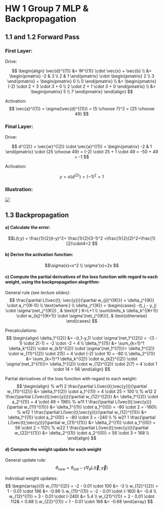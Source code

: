 # HW 1 Group 7 MLP & Backpropagation

## 1.1 and 1.2 Forward Pass
### First Layer:
Drive:

$$
\begin{align}
\vec{d}^{(1)} &= W^{(1)} \cdot \vec{x} + \vec{b} \\
&=  \begin{pmatrix}
-2 & 3 \\
2 & 1
\end{pmatrix} \cdot 
\begin{pmatrix}
2 \\
3 
\end{pmatrix} + \begin{pmatrix} 0 \\ 0 \end{pmatrix} \\
&= \begin{pmatrix}
(-2) \cdot 2 + 3 \cdot 3 + 0 \\
2 \cdot 2 + 1 \cdot 3 + 0 
\end{pmatrix} \\
&= \begin{pmatrix} 5 \\ 7 \end{pmatrix}
\end{align}
$$

Activation:
$$
\vec{a}^{(1)} = \sigma(\vec{d}^{(1)}) = {5 \choose 7}^2 = {25 \choose 49}
$$

### Final Layer:
Drive:

$$
d^{(2)} = \vec{w}^{(2)} \cdot \vec{a}^{(1)} = \begin{pmatrix} -2 & 1 \end{pmatrix} \cdot {25 \choose 49} = (-2) \cdot 25 + 1 \cdot 49 = -50 + 49 = -1
$$

Activation:

$$
y = \sigma(d^{(2)}) = (-1)^2 = 1
$$

### Illustration:

![](https://i.imgur.com/8yjKmCm.png)


## 1.3 Backpropagation 
#### a) Calculate the error:

$$L(t;y) = \frac{1}{2}(t-y)^2= \frac{1}{2}(3-1)^2 =\frac{1}{2}(2)^2=\frac{1}{2}\cdot4=2
$$

#### b) Derive the activation function:

$$\sigma(x)=x^2 \\
\sigma'(x)=2x
$$

#### c) Compute the partial derivatives of the loss function with regard to each weight, using the backpropagation alogrithm:

General rule *(see lecture slides)*:
$$
\frac{\partial L(\vec{t}; \vec{y})}{\partial w_{ji}^{(K)}} = \delta_j^{(K)} \cdot a_i^{(K-1)} \\
\text{where:} \\
\delta_j^{(K)} = \begin{cases} 
-(t_j - y_j) \cdot \sigma'(net_j^{(K)}) , & \text{if } K=L+1 \\
\sum\limits_k \delta_k^{(K+1)} \cdot w_{kj}^{(K+1)} \cdot \sigma'(net_j^{(K)}), &  \text{otherwise}
\end{cases}
$$

Precalculations:
$$
\begin{align}
\delta_1^{(2)} &= -(t_1-y_1) \cdot \sigma'(net_1^{(2)}) = -(3 - 1) \cdot 2(-1) = -2 \cdot -2 = 4 \\
\delta_1^{(1)} &= \sum_{k=1}^1 \delta_k^{(2)} \cdot w_{k1}^{(2)} \cdot \sigma'(net_1^{(1)})= \delta_1^{(2)} \cdot w_{11}^{(2)} \cdot 2(5) = 4 \cdot (-2) \cdot 10 = -80 \\
\delta_2^{(1)} &= \sum_{k=1}^1 \delta_k^{(2)} \cdot w_{k2}^{(2)} \cdot \sigma'(net_2^{(1)})= \delta_1^{(2)} \cdot w_{12}^{(2)} \cdot 2(7) = 4 \cdot 1 \cdot 14  = 56
\end{align}
$$

Partial derivatives of the loss function with regard to each weight:
$$
\begin{align}
% w11 2
\frac{\partial L(\vec{t};\vec{y})}{\partial w_{11}^{(2)}} &= \delta_1^{(2)} \cdot a_1^{(1)} = 4 \cdot 25 = 100 \\
% w12 2
\frac{\partial L(\vec{t};\vec{y})}{\partial w_{12}^{(2)}} &= \delta_1^{(2)} \cdot a_2^{(1)} = 4 \cdot 49 = 196\\
% w11 1
\frac{\partial L(\vec{t};\vec{y})}{\partial w_{11}^{(1)}} &= \delta_1^{(1)} \cdot a_1^{(0)} = -80 \cdot 2 = -160\\
% w12 1
\frac{\partial L(\vec{t};\vec{y})}{\partial w_{12}^{(1)}} &= \delta_1^{(1)} \cdot a_2^{(0)} = -80 \cdot 3 = -240 \\
% w21 1
\frac{\partial L(\vec{t};\vec{y})}{\partial w_{21}^{(1)}} &= \delta_2^{(1)} \cdot a_1^{(0)} = 56 \cdot 2 = 112\\
% w22 1
\frac{\partial L(\vec{t};\vec{y})}{\partial w_{22}^{(1)}} &= \delta_2^{(1)} \cdot a_2^{(0)} = 56 \cdot 3 = 168 \\
\end{align}
$$

#### d) Compute the weight update for each weight
 
 General update rule:
 $$
 \theta_{new} = \theta_{old} - \gamma \nabla_{\theta}L(\vec{t};\vec{y})
 $$
 
 Individual weight updates:
 $$
 \begin{array}{ll}
 w_{11}^{(2)} = -2 - 0.01 \cdot 100 &= -3 \\
 w_{12}^{(2)} = 1 - 0.01 \cdot 196 &= -0.96 \\
 w_{11}^{(1)} = -2 - 0.01 \cdot (-160) &= -0.4 \\
 w_{12}^{(1)} = 3 - 0.01 \cdot (-240) &= 5.4 \\
 w_{21}^{(1)} = 2 - 0.01 \cdot 112& = 0.88 \\
 w_{22}^{(1)} = 1 - 0.01 \cdot 168 &= -0.68
 \end{array}
 $$
